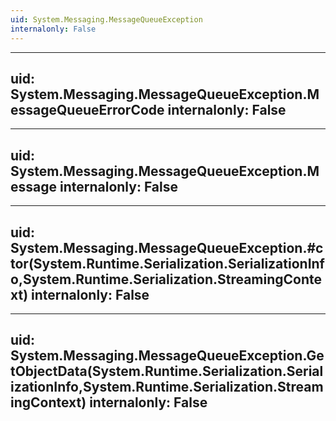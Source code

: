 ```yaml
---
uid: System.Messaging.MessageQueueException
internalonly: False
---
```


---
uid: System.Messaging.MessageQueueException.MessageQueueErrorCode
internalonly: False
---

---
uid: System.Messaging.MessageQueueException.Message
internalonly: False
---

---
uid: System.Messaging.MessageQueueException.#ctor(System.Runtime.Serialization.SerializationInfo,System.Runtime.Serialization.StreamingContext)
internalonly: False
---

---
uid: System.Messaging.MessageQueueException.GetObjectData(System.Runtime.Serialization.SerializationInfo,System.Runtime.Serialization.StreamingContext)
internalonly: False
---
